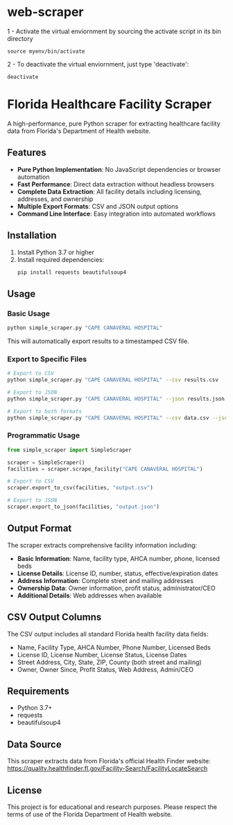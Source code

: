 # web-scraper

1 - Activate the virtual enviornment by sourcing the activate script in its bin directory

    source myenv/bin/activate

2 - To deactivate the virtual enviornment, just type 'deactivate':

    deactivate

# Florida Healthcare Facility Scraper

A high-performance, pure Python scraper for extracting healthcare facility data from Florida's Department of Health website.

## Features

- **Pure Python Implementation**: No JavaScript dependencies or browser automation
- **Fast Performance**: Direct data extraction without headless browsers
- **Complete Data Extraction**: All facility details including licensing, addresses, and ownership
- **Multiple Export Formats**: CSV and JSON output options
- **Command Line Interface**: Easy integration into automated workflows

## Installation

1. Install Python 3.7 or higher
2. Install required dependencies:
   ```bash
   pip install requests beautifulsoup4
   ```

## Usage

### Basic Usage
```bash
python simple_scraper.py "CAPE CANAVERAL HOSPITAL"
```
This will automatically export results to a timestamped CSV file.

### Export to Specific Files
```bash
# Export to CSV
python simple_scraper.py "CAPE CANAVERAL HOSPITAL" --csv results.csv

# Export to JSON
python simple_scraper.py "CAPE CANAVERAL HOSPITAL" --json results.json

# Export to both formats
python simple_scraper.py "CAPE CANAVERAL HOSPITAL" --csv data.csv --json data.json
```

### Programmatic Usage
```python
from simple_scraper import SimpleScraper

scraper = SimpleScraper()
facilities = scraper.scrape_facility("CAPE CANAVERAL HOSPITAL")

# Export to CSV
scraper.export_to_csv(facilities, "output.csv")

# Export to JSON
scraper.export_to_json(facilities, "output.json")
```

## Output Format

The scraper extracts comprehensive facility information including:

- **Basic Information**: Name, facility type, AHCA number, phone, licensed beds
- **License Details**: License ID, number, status, effective/expiration dates
- **Address Information**: Complete street and mailing addresses
- **Ownership Data**: Owner information, profit status, administrator/CEO
- **Additional Details**: Web addresses when available

## CSV Output Columns

The CSV output includes all standard Florida health facility data fields:
- Name, Facility Type, AHCA Number, Phone Number, Licensed Beds
- License ID, License Number, License Status, License Dates
- Street Address, City, State, ZIP, County (both street and mailing)
- Owner, Owner Since, Profit Status, Web Address, Admin/CEO

## Requirements

- Python 3.7+
- requests
- beautifulsoup4

## Data Source

This scraper extracts data from Florida's official Health Finder website:
https://quality.healthfinder.fl.gov/Facility-Search/FacilityLocateSearch

## License

This project is for educational and research purposes. Please respect the terms of use of the Florida Department of Health website.
